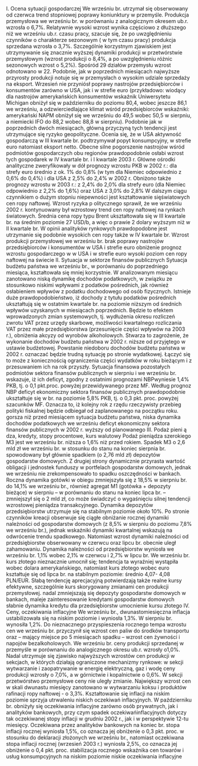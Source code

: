 I. Ocena sytuacji gospodarczej
We wrześniu br. utrzymał się obserwowany od czerwca trend stopniowej
poprawy koniunktury w przemyśle. Produkcja przemysłowa we wrześniu br.
w porównaniu z analogicznym okresem ub.r. wzrosła o 6,7%. Relatywnie
wysoki wzrost wynika częściowo z dłuższego niż we wrześniu ub.r. czasu
pracy, szacuje się, że po uwzględnieniu czynników o charakterze
sezonowym ( w tym czasu pracy) produkcja sprzedana wzrosła o 3,7%.
Szczególnie korzystnym zjawiskiem jest utrzymywanie się znacznie wyższej
dynamiki produkcji w przetwórstwie przemysłowym (wzrost produkcji o
8,4%, a po uwzględnieniu różnic sezonowych wzrost o 5,2%). Spośród 29
działów przemysłu wzrost odnotowano w 22. Podobnie, jak w poprzednich
miesiącach najwyższe przyrosty produkcji notuje się w przemysłach o
wysokim udziale sprzedaży na eksport.
Wrzesień nie przyniósł poprawy nastrojów przedsiębiorców i konsumentów
zarówno w USA, jak i w strefie euro (przykładowo: wiodący dla nastrojów
amerykańskich konsumentów wskaźnik Uniwersytetu Michigan obniżył się
w październiku do poziomu 80,4, wobec jeszcze 86,1 we wrześniu, a
odzwierciedlające klimat wśród przedsiębiorców wskaźniki: amerykański
NAPM obniżył się we wrześniu do 49,5 wobec 50,5 w sierpniu, a niemiecki
IFO do 88,2 wobec 88,8 w sierpniu). Podobnie jak w poprzednich dwóch
miesiącach, główną przyczyną tych tendencji jest utrzymujące się ryzyko
geopolityczne.
Ocenia się, że w USA aktywność gospodarczą w III kwartale br.
podtrzymywał popyt konsumpcyjny, w strefie euro natomiast eksport netto.
Obecne silne pogorszenie nastrojów wśród podmiotów gospodarczych obu
regionów prawdopodobnie osłabi wzrost tych gospodarek w IV kwartale br.
i I kwartale 2003 r.
Główne ośrodki analityczne zweryfikowały w dół prognozy wzrostu PKB w
2002 r.: dla strefy euro średnio z ok. 1% do 0,8% (w tym dla Niemiec
odpowiednio z 0,6% do 0,4%) i dla USA z 2,5% do 2,4% w 2002 r.
Obniżono także prognozy wzrostu w 2003 r.: z 2,4% do 2,0% dla strefy euro
(dla Niemiec odpowiednio z 2,2% do 1,6%) oraz USA z 3,0% do 2,8%
W dalszym ciągu czynnikiem o dużym stopniu niepewności jest
kształtowanie sięświatowych cen ropy naftowej. Wzrost ryzyka
p
olitycznego sprawił, że we wrześniu 2002 r. kontynuowany był wzrostowy
trend cen ropy naftowej na rynkach światowych. Średnia cena ropy typu
Brent ukształtowała się w III kwartale br. na średnim poziomie 27 USD/b, a
więc o prawie 2 dolary wyższym niż w II kwartale br. W opinii analityków
rynkowych prawdopodobne jest utrzymanie się podobnie wysokich cen ropy
także w IV kwartale br.
Wzrost produkcji
przemysłowej we
wrześniu br.
brak poprawy
nastrojów
przedsiębiorców i
konsumentów w
USA i strefie euro
obniżenie prognoz
wzrostu
gospodarczego w
w USA i w strefie
euro
wysoki poziom cen
ropy naftowej na
świecie
II. Sytuacja w sektorze finansów publicznych
Sytuacja budżetu państwa we wrześniu br., w porównaniu do
poprzedniego miesiąca, kształtowała się mniej korzystnie. W analizowanym
miesiącu zanotowano niską dynamikę dochodów podatkowych, w związku
ze stosunkowo niskimi wpływami z podatków pośrednich, jak również
osłabieniem wpływów z podatku dochodowego od osób fizycznych.
Istnieje duże prawdopodobieństwo, iż dochody z tytułu podatków
pośrednich ukształtują się w ostatnim kwartale br. na poziomie niższym od
średnich wpływów uzyskanych w miesiącach poprzednich. Będzie to
efektem wprowadzonych zmian systemowych, tj. wydłużenia okresu
rozliczeń zwrotu VAT przez urzędy skarbowe, możliwości kwartalnego
rozliczania VAT przez małe przedsiębiorstwa (przesunięcie części wpływów
na 2003 r.), obniżenia akcyzy od wyrobów alkoholowych. Stwarza to
zagrożenie, że wykonanie dochodów budżetu państwa w 2002 r.  niższe od
przyjętego w ustawie budżetowej.
Powstanie niedoboru dochodów budżetu państwa w 2002 r. oznaczać
będzie trudną sytuację po stronie wydatkowej. Łączyć się to może z
koniecznością ograniczenia części wydatków w roku bieżącym i z
przesuwaniem ich na rok przyszły.
Sytuacja finansowa pozostałych podmiotów sektora finansów
publicznych w sierpniu i we wrześniu br. wskazuje, iż ich deficyt, zgodny z
ostatnimi prognozami NBPwyniesie 1,4% PKB, tj. o 0,1 pkt.proc. powyżej
przewidywanego przez MF.
Według prognoz NBP deficyt ekonomiczny sektora finansów
publicznych prawdopodobnie ukształtuje się w br. na poziomie 5,8% PKB,
tj. o 0,3 pkt. proc. powyżej szacunków MF. Oznacza to, iż kolejny rok z
rzędu rzeczywisty przebieg polityki fiskalnej będzie odbiegał od
zaplanowanego na początku roku.
gorsza niż przed
miesiącem sytuacja
budżetu państwa,
niska dynamika
dochodów
podatkowych we
wrześniu
deficyt
ekonomiczny
sektora finansów
publicznych w
2002 r. wyższy od
planowanego
III. Podaż pieni
ą
dza, kredyty, stopy procentowe, kurs
walutowy
Podaż pieniądza szerokiego M3 jest we wrześniu br. niższa o 1,6% niż przed
rokiem. Spadek M3 o 2,6 mld zł we wrześniu br. w stosunku do stanu na
koniec sierpnia br. spowodowany był głównie spadkiem (o 2,76 mld zł)
depozytów gospodarstw domowych. Z drugiej strony dynamicznie przyrasta
wartość obligacji i jednostek funduszy w portfelach gospodarstw domowych,
jednak we wrześniu nie zrekompensowało to spadku oszczędności w
bankach. Roczna dynamika gotówki w obiegu zmniejszyła się z 18,5% w
sierpniu br. do 14,1% we wrześniu br., również agregat M1 (gotówka +
depozyty bieżące) w sierpniu – w porównaniu do stanu na koniec lipca br. –
zmniejszył się o 2 mld zł, co może świadczyć o wygaśnięciu silnej tendencji
wzrostowej pieniądza transakcyjnego. Dynamika depozytów przedsiębiorstw
utrzymuje się na stabilnym poziomie około 10%.
Po stronie czynników kreacji obserwuje się ciągłe obniżanie rocznej
dynamiki należności od gospodarstw domowych (z 8,5% w sierpniu do
poziomu 7,8% we wrześniu br.), jednak wskaźniki dynamiki kwartalnej
wskazują na odwrócenie trendu spadkowego. Natomiast wzrost dynamiki
należności od przedsiębiorstw obserwowany w czerwcu oraz lipcu br.
obecnie uległ zahamowaniu. Dynamika należności od przedsiębiorstw
wyniosła we wrześniu br. 1,1% wobec 2,1% w czerwcu i 2,7% w lipcu br.
We wrześniu br. kurs złotego nieznacznie umocnił się; tendencja ta
wyraźniej wystąpiła wobec dolara amerykańskiego, natomiast kurs złotego
wobec euro kształtuje się od lipca br. na stabilnym poziomie: średnio 4,07-
4,08 PLN/EUR. Słabą tendencję aprecjacyjną potwierdzają także realne
kursy efektywne, szczególnie kurs skorygowany zmianami cen produkcji
przemysłowej.
nadal zmniejszają
się depozyty
gospodarstw
domowych w
bankach, maleje
zainteresowanie
kredytami
gospodarstw
domowych
słabnie dynamika
kredytu dla
przedsiębiorstw
umocnienie
kursu złotego
IV. Ceny, oczekiwania inflacyjne
We wrześniu br., dwunastomiesięczna inflacja ustabilizowała się na niskim
poziomie i wyniosła 1,3%. W sierpniu br. wynosiła 1,2%. Do nieznacznego
przyspieszenia rocznego tempa wzrostu cen we wrześniu br. przyczynił się
wzrost cen paliw do środków transportu oraz – mający miejsce po 5
miesiącach spadku – wzrost cen żywności i napojów bezalkoholowych.
We wrześniu br. ceny produkcji sprzedanej w przemyśle w porównaniu do
analogicznego okresu ub.r. wzrosły o1,0%. Nadal utrzymuje się zjawisko
najwyższych wzrostów cen produkcji w sekcjach, w których działają
ograniczone mechanizmy rynkowe: w sekcji wytwarzanie i zaopatrywanie w
energię elektryczną, gaz i wodę ceny produkcji wzrosły o 7,0%, a w
górnictwie i kopalnictwie o 0,6%. W sekcji przetwórstwo przemysłowe ceny
nie uległy zmianie.
Największy wzrost cen w skali dwunastu miesięcy zanotowano w
wytwarzaniu koksu i produktów rafinacji ropy naftowej - o 3,3%.
Kształtowanie się inflacji na niskim poziomie sprzyja utrwaleniu niskich
oczekiwań inflacyjnych. W październiku br. obniżyły się oczekiwania
inflacyjne zarówno osób prywatnych, jak i analityków bankowych, przy
czym spadek oczekiwańinflacyjnych dotyczy tak oczekiwanej stopy inflacji
w grudniu 2002 r., jak i w perspektywie 12-tu miesięcy. Oczekiwana przez
analityków bankowych na koniec br. stopa inflacji rocznej wyniosła 1,5%,
co oznacza jej obniżenie o 0,3 pkt. proc. w stosunku do deklaracji złożonych
we wrześniu br., natomiast oczekiwana stopa inflacji rocznej (wrzesień
2003 r.) wyniosła 2,5%, co oznacza jej obniżenie o 0,4 pkt. proc.
stabilizacja
rocznego
wskaźnika cen
towarów i usług
konsumpcyjnych
na niskim
poziomie
niskie oczekiwania
inflacyjne

